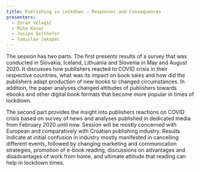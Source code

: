 ```yaml
---
title: Publishing in Lockdown – Responses and Consequences
presenters:
  - Zoran Velagić
  - Miha Kovač
  - Josipa Selthofer
  - Tomislav Jakopec
---
```


The session has two parts. The first presents results of a survey that was conducted in Slovakia, Iceland, Lithuania and Slovenia in May and August 2020. It discusses how publishers reacted to COVID crisis in their respective countries, what was its impact on book sales and how did the publishers adapt production of new books to changed circumstances. In addition, the paper analyses changed attitudes of publishers towards ebooks and other digital book formats that become more popular in times of lockdown.

The second part provides the insight into publishers reactions on COVID crisis based on survey of news and analyses published in dedicated media from February 2020 until now. Session will be mostly concerned with European and comparatively with Croatian publishing industry. Results indicate at initial confusion in industry mostly manifested in cancelling different events, followed by changing marketing and communication strategies, promotion of e-book reading, discussions on advantages and disadvantages of work from home, and ultimate attitude that reading can help in lockdown times.
